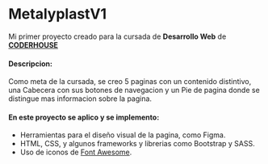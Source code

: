 # MetalyplastV1

Mi primer proyecto creado para la cursada de **Desarrollo Web** de **[CODERHOUSE](https://www.coderhouse.com/)**

#### Descripcion:
Como meta de la cursada, se creo 5 paginas con un contenido distintivo, una Cabecera con sus botones de navegacion y un Pie de pagina donde se distingue mas informacion sobre la pagina.

#### En este proyecto se aplico y se implemento:
- Herramientas para el diseño visual de la pagina, como Figma.
- HTML, CSS, y algunos frameworks y librerias como Bootstrap y SASS.
- Uso de iconos de [Font Awesome](https://fontawesome.com/).